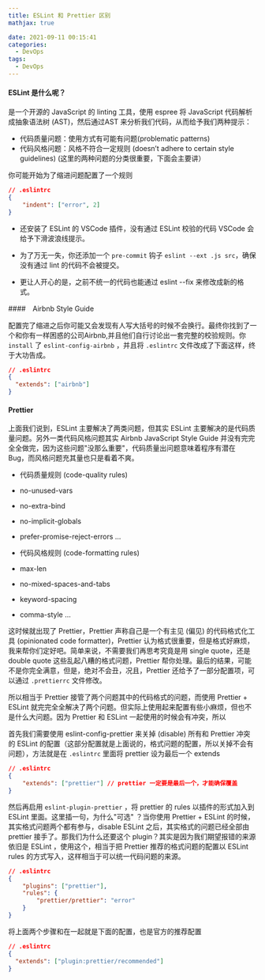 ```yaml
---
title: ESLint 和 Prettier 区别
mathjax: true

date: 2021-09-11 00:15:41
categories:
  - DevOps
tags:
  - DevOps
---
```



#### ESLint 是什么呢？

是一个开源的 JavaScript 的 linting 工具，使用 espree 将 JavaScript 代码解析成抽象语法树 (AST)，然后通过AST 来分析我们代码，从而给予我们两种提示：

+ 代码质量问题：使用方式有可能有问题(problematic patterns)
+ 代码风格问题：风格不符合一定规则 (doesn’t adhere to certain style guidelines)
(这里的两种问题的分类很重要，下面会主要讲）

你可能开始为了缩进问题配置了一个规则

```json
// .eslintrc    
{        
    "indent": ["error", 2]    
}
```

+ 还安装了 ESLint 的 VSCode 插件，没有通过 ESLint 校验的代码 VSCode 会给予下滑波浪线提示。

+ 为了万无一失，你还添加一个 `pre-commit` 钩子 `eslint --ext .js src`，确保没有通过 lint 的代码不会被提交。

+ 更让人开心的是，之前不统一的代码也能通过 eslint --fix 来修改成新的格式。


####　Airbnb Style Guide

配置完了缩进之后你可能又会发现有人写大括号的时候不会换行。最终你找到了一个和你有一样困惑的公司Airbnb,并且他们自行讨论出一套完整的校验规则。你 `install` 了 `eslint-config-airbnb` ，并且将 `.eslintrc` 文件改成了下面这样，终于大功告成。

```json
// .eslintrc
{
  "extends": ["airbnb"]
}
```

#### Prettier

上面我们说到，ESLint 主要解决了两类问题，但其实 ESLint 主要解决的是代码质量问题。另外一类代码风格问题其实 Airbnb JavaScript Style Guide 并没有完完全全做完，因为这些问题"没那么重要"，代码质量出问题意味着程序有潜在 Bug，而风格问题充其量也只是看着不爽。

+ 代码质量规则 (code-quality rules)
+   no-unused-vars
+   no-extra-bind
+   no-implicit-globals
+   prefer-promise-reject-errors
...


+ 代码风格规则 (code-formatting rules)
+ max-len
+ no-mixed-spaces-and-tabs
+ keyword-spacing
+ comma-style
...

这时候就出现了 Prettier，Prettier 声称自己是一个有主见 (偏见) 的代码格式化工具 (opinionated code formatter)，Prettier 认为格式很重要，但是格式好麻烦，我来帮你们定好吧。简单来说，不需要我们再思考究竟是用 single quote，还是 double quote 这些乱起八糟的格式问题，Prettier 帮你处理。最后的结果，可能不是你完全满意，但是，绝对不会丑，况且，Prettier 还给予了一部分配置项，可以通过 `.prettierrc` 文件修改。

所以相当于 Prettier 接管了两个问题其中的代码格式的问题，而使用 Prettier + ESLint 就完完全全解决了两个问题。但实际上使用起来配置有些小麻烦，但也不是什么大问题。因为 Prettier 和 ESLint 一起使用的时候会有冲突，所以

首先我们需要使用 eslint-config-prettier 来关掉 (disable) 所有和 Prettier 冲突的 ESLint 的配置（这部分配置就是上面说的，格式问题的配置，所以关掉不会有问题），方法就是在 `.eslintrc` 里面将 prettier 设为最后一个 extends

```json
// .eslintrc
{
    "extends": ["prettier"] // prettier 一定要是最后一个，才能确保覆盖
}

```

 然后再启用 `eslint-plugin-prettier` ，将 prettier 的 rules 以插件的形式加入到 ESLint 里面。这里插一句，为什么"可选" ？当你使用 Prettier + ESLint 的时候，其实格式问题两个都有参与，disable ESLint 之后，其实格式的问题已经全部由 prettier 接手了。那我们为什么还要这个 plugin？其实是因为我们期望报错的来源依旧是 ESLint ，使用这个，相当于把 Prettier 推荐的格式问题的配置以 ESLint rules 的方式写入，这样相当于可以统一代码问题的来源。
 
```json
// .eslintrc    
{
    "plugins": ["prettier"],
    "rules": {        
        "prettier/prettier": "error"
    }
}

```

将上面两个步骤和在一起就是下面的配置，也是官方的推荐配置

```json
// .eslintrc
{
  "extends": ["plugin:prettier/recommended"]
}
```